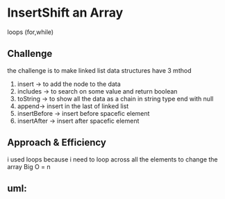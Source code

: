 # InsertShift an Array

loops (for,while)

## Challenge
the challenge is to make linked list data structures have 3 mthod 
1. insert -> to add the node to the data
2. includes -> to search on some value and return boolean
3. toString -> to show all the data as a chain in string type end with null
4. append-> insert in the last of linked list
5. insertBefore -> insert before spacefic element 
6. insertAfter -> insert after spacefic element 

## Approach & Efficiency

i used loops because i need to loop across all the elements to change the array
Big O = n


## uml:
